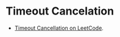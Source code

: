 # Timeout Cancelation

- [Timeout Cancellation on LeetCode](https://leetcode.com/problems/timeout-cancellation/description/?envType=study-plan-v2&envId=30-days-of-javascript).
